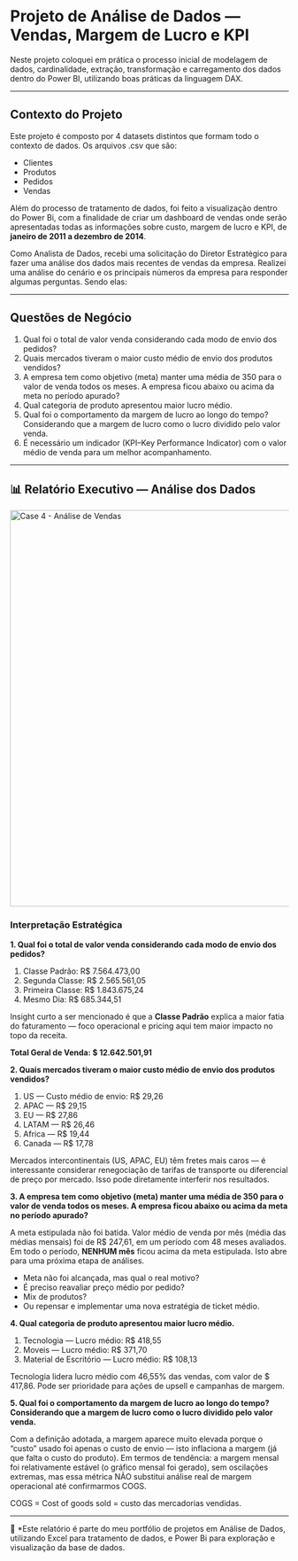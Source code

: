 # Projeto de Análise de Dados — Vendas, Margem de Lucro e KPI

Neste projeto coloquei em prática o processo inicial de modelagem de dados, cardinalidade, extração, transformação e carregamento dos dados dentro do Power BI, utilizando boas práticas da linguagem DAX. 

---

## Contexto do Projeto

Este projeto é composto por 4 datasets distintos que formam todo o contexto de dados. Os arquivos .csv que são:
- Clientes
- Produtos
- Pedidos
- Vendas

Além do processo de tratamento de dados, foi feito a visualização dentro do Power Bi, com a finalidade de criar um dashboard de vendas onde serão apresentadas todas as informações sobre custo, margem de lucro e KPI, de **janeiro de 2011 a dezembro de 2014**.

Como Analista de Dados, recebi uma solicitação do Diretor Estratégico para fazer uma análise dos dados mais recentes de vendas da empresa. Realizei uma análise do cenário e os principais números da empresa para responder algumas perguntas. Sendo elas:

---

## Questões de Negócio

1. Qual foi o total de valor venda considerando cada modo de envio dos pedidos? 
2. Quais mercados tiveram o maior custo médio de envio dos produtos vendidos? 
3. A empresa tem como objetivo (meta) manter uma média de 350 para o valor de venda todos os meses. A empresa ficou abaixo ou acima da meta no período apurado?
4. Qual categoria de produto apresentou maior lucro médio.
5. Qual foi o comportamento da margem de lucro ao longo do tempo? Considerando que a margem de lucro como o lucro dividido pelo valor venda.
7. É necessário um indicador (KPI–Key Performance Indicator) com o valor médio de venda para um melhor acompanhamento. 


---

## 📊 Relatório Executivo — Análise dos Dados

<img width="1276" height="716" alt="Case 4 - Análise de Vendas" src="https://github.com/user-attachments/assets/9c7c4e98-4c3f-4014-b23f-c64990c65a72" />


### Interpretação Estratégica

**1. Qual foi o total de valor venda considerando cada modo de envio dos pedidos?**
1. Classe Padrão: R$ 7.564.473,00
2. Segunda Classe: R$ 2.565.561,05
3. Primeira Classe: R$ 1.843.675,24
4. Mesmo Dia: R$ 685.344,51

Insight curto a ser mencionado é que a **Classe Padrão** explica a maior fatia do faturamento — foco operacional e pricing aqui tem maior impacto no topo da receita.

**Total Geral de Venda: $ 12.642.501,91**

**2. Quais mercados tiveram o maior custo médio de envio dos produtos vendidos?**

1. US — Custo médio de envio: R$ 29,26
2. APAC — R$ 29,15
3. EU — R$ 27,86
4. LATAM — R$ 26,46
5. Africa — R$ 19,44
6. Canada — R$ 17,78

Mercados intercontinentais (US, APAC, EU) têm fretes mais caros — é interessante considerar renegociação de tarifas de transporte ou diferencial de preço por mercado. Isso pode diretamente interferir nos resultados.

**3. A empresa tem como objetivo (meta) manter uma média de 350 para o valor de venda todos os meses. A empresa ficou abaixo ou acima da meta no período apurado?**

A meta estipulada não foi batida. Valor médio de venda por mês (média das médias mensais) foi de R$ 247,61, em um período com 48 meses avaliados. Em todo o período, **NENHUM mês** ficou acima da meta estipulada. 
Isto abre para uma próxima etapa de análises.
- Meta não foi alcançada, mas qual o real motivo?
- É preciso reavaliar preço médio por pedido?
- Mix de produtos?
- Ou repensar e implementar uma nova estratégia de ticket médio.


**4. Qual categoria de produto apresentou maior lucro médio.**

1. Tecnologia — Lucro médio: R$ 418,55
2. Moveis — Lucro médio: R$ 371,70
3. Material de Escritório — Lucro médio: R$ 108,13

Tecnologia lidera lucro médio com 46,55% das vendas, com valor de $ 417,86. Pode ser prioridade para ações de upsell e campanhas de margem.

**5. Qual foi o comportamento da margem de lucro ao longo do tempo? Considerando que a margem de lucro como o lucro dividido pelo valor venda.**

Com a definição adotada, a margem aparece muito elevada porque o “custo” usado foi apenas o custo de envio — isto inflaciona a margem (já que falta o custo do produto). 
Em termos de tendência: a margem mensal foi relativamente estável (o gráfico mensal foi gerado), sem oscilações extremas, mas essa métrica NÃO substitui análise real de margem operacional até confirmarmos COGS. 

COGS = Cost of goods sold = custo das mercadorias vendidas.


---

📌 *Este relatório é parte do meu portfólio de projetos em Análise de Dados, utilizando Excel para tratamento de dados, e Power Bi para exploração e visualização da base de dados.  
